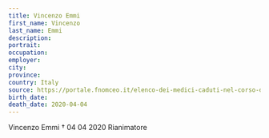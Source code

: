 ```yaml
---
title: Vincenzo Emmi
first_name: Vincenzo
last_name: Emmi
description: 
portrait: 
occupation: 
employer: 
city: 
province: 
country: Italy
source: https://portale.fnomceo.it/elenco-dei-medici-caduti-nel-corso-dellepidemia-di-covid-19/
birth_date: 
death_date: 2020-04-04
---
```


Vincenzo Emmi † 04 04 2020
Rianimatore